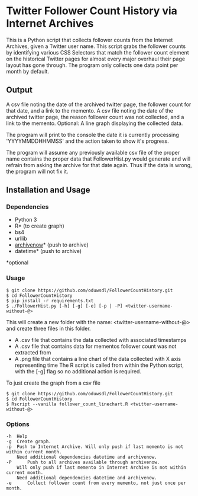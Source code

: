 # Twitter Follower Count History via Internet Archives
This is a Python script that collects follower counts from the Internet Archives, given a Twitter user name. This script grabs the follower counts by identifying various CSS Selectors that match the follower count element on the historical Twitter pages for almost every major overhaul their page layout has gone through. The program only collects one data point per month by default.

## Output
A csv file noting the date of the archived twitter page, the follower count for that date, and a link to the memento.
A csv file noting the date of the archived twitter page, the reason follower count was not collected, and a link to the memento.
Optional: A line graph displaying the collected data.

The program will print to the console the date it is currently processing 'YYYYMMDDHHMMSS' and the action taken to show it's progress.

The program will assume any previously available csv file of the proper name contains the proper data that FollowerHist.py would generate and will refrain from asking the archive for that date again. Thus if the data is wrong, the program will not fix it.

## Installation and Usage
### Dependencies
* Python 3
* R* (to create graph)
* bs4
* urllib
* [archivenow](https://github.com/oduwsdl/archivenow)* (push to archive)
* datetime* (push to archive)

*optional

### Usage
```shell
$ git clone https://github.com/oduwsdl/FollowerCountHistory.git
$ cd FollowerCountHistory
$ pip install -r requirements.txt
$ ./FollowerHist.py [-h] [-g] [-e] [-p | -P] <twitter-username-without-@>
```

This will create a new folder with the name: <twitter-username-without-@> and create three files in this folder.
* A .csv file that contains the data collected with associated timestamps
* A .csv file that contains data for mementos follower count was not extracted from
* A .png file that contains a line chart of the data collected with X axis representing time
The R script is called from within the Python script, with the [-g] flag so no additional action is required.


To just create the graph from a csv file
```shell
$ git clone https://github.com/oduwsdl/FollowerCountHistory.git
$ cd FollowerCountHistory
$ Rscript --vanilla follower_count_linechart.R <twitter-username-without-@>
```

### Options
```
-h	Help
-g	Create graph.
-p	Push to Internet Archive. Will only push if last memento is not within current month. 
 	Need additional dependencies datetime and archivenow.	
-P    	Push to all archives available through archivenow. 
 	Will only push if last memento in Internet Archive is not within current month. 
 	Need additional dependencies datetime and archivenow.	
-e    	Collect follower count from every memento, not just once per month.
```
